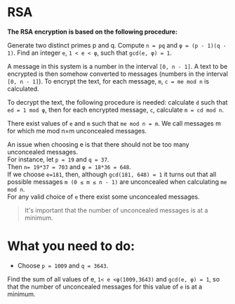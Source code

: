 # RSA
**The RSA encryption is based on the following procedure:**

Generate two distinct primes p and q.
Compute `n = pq` and `φ = (p - 1)(q - 1)`.
Find an integer `e`, `1 < e < φ`, such that `gcd(e, φ) = 1`.

A message in this system is a number in the interval `[0, n - 1]`.
A text to be encrypted is then somehow converted to messages (numbers in the interval `[0, n - 1]`).
To encrypt the text, for each message, `m`, `c = me mod n` is calculated.

To decrypt the text, the following procedure is needed: calculate `d` such that `ed = 1 mod φ`, then for each encrypted message, `c`, calculate `m = cd mod n`.

There exist values of `e` and `m` such that `me mod n = m`.
We call messages m for which me mod n=m unconcealed messages.

An issue when choosing e is that there should not be too many unconcealed messages.  
For instance, let `p = 19` and `q = 37`.  
Then `n= 19*37 = 703` and `φ = 18*36 = 648`.  
If we choose `e=181`, then, although `gcd(181, 648) = 1` it turns out that all possible messages
`m (0 ≤ m ≤ n - 1)` are unconcealed when calculating `me mod n`.  
For any valid choice of `e` there exist some unconcealed messages.
> It's important that the number of unconcealed messages is at a minimum.

# What you need to do:
- Choose `p = 1009` and `q = 3643`.

Find the sum of all values of e, `1< e <φ(1009,3643)` and `gcd(e, φ) = 1`, so that the number of unconcealed messages for this value of `e` is at a minimum.
